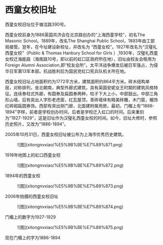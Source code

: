 # 西童女校旧址

西童女校旧址位于塘沽路390号。

西童女校前身为1886英国共济会在北京路创办的“上海西童学校”，初名The Masonic School。1889年，改名The Shanghai Public School，1893年由工部局接管。翌年，在今址建设新校址，并改名为 “西童女校”。1927年改名为“汉璧礼西童女校”（Public & Thomas Hanbury School for Girls ）,1930年，汉璧礼西童女校迁海能路（海南路10号，即以前的虹口区政府所在地），旧址由校友会租用为Foreign Alumni Association,即“校友会所”。太平洋战争爆发后被日军强占，为侵华日军第13军本部。抗战胜利后为国民党虹口宪兵队机关所在地。 

西童女校旧址占地面积约为1772平方米，建筑面积约864平方米。砖木结构单层，对称排列，坐北朝南，典型外廊式建筑，具有英国安妮女王时期的建筑风格特征。连续券柱式外廊，有圆券及扁圆券两种，柱子下大上小，中部鼓出。中部三角形山墙，后有突出人字形老虎窗，红瓦屋顶，青砖墙体有精美砖雕，木门窗，楣饰红砖砌扁圆券饰。西部有突出侧门廊，北面建附属用房。最初，门楣上有“1886-1894”字样，前者是学校创办时间，后者是学校迁入虹口的时间。后来重刻为“1927-1929”，这是旧址作为汉璧礼西童女校的时间。如今，旧址大修时，参照历史照片，又改为“1886-1894”。 

2005年10月31日，西童女校旧址被公布为上海市优秀历史建筑。

<figure markdown>
  ![图](xitongnvxiao/%E5%9B%BE%E7%89%871.png)
  <figcaption></figcaption>
</figure>

1918年地图上的虹口西童女校

<figure markdown>
  ![图](xitongnvxiao/%E5%9B%BE%E7%89%872.png)
  <figcaption></figcaption>
</figure>

1894年的西童女校

<figure markdown>
  ![图](xitongnvxiao/%E5%9B%BE%E7%89%873.png)
  <figcaption></figcaption>
</figure>

2006年拍摄的西童女校旧址

<figure markdown>
  ![图](xitongnvxiao/%E5%9B%BE%E7%89%874.png)
  <figcaption></figcaption>
</figure>

门楣上的数字为1927-1929

<figure markdown>
  ![图](xitongnvxiao/%E5%9B%BE%E7%89%875.png)
  <figcaption></figcaption>
</figure>

现在门楣上的字为1886-1894
